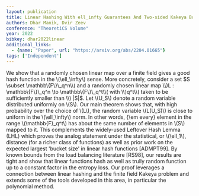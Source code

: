 ```yaml
---
layout: publication
title: Linear Hashing With ell_infty Guarantees And Two-sided Kakeya Bounds
authors: Dhar Manik, Dvir Zeev
conference: "TheoretiCS Volume"
year: 2022
bibkey: dhar2022linear
additional_links:
  - {name: "Paper", url: "https://arxiv.org/abs/2204.01665"}
tags: ['Independent']
---
```

We show that a randomly chosen linear map over a finite field gives a good hash function in the \\(\ell_\infty\\) sense. More concretely, consider a set $S \subset \mathbb\{F\}\_q^n\\( and a randomly chosen linear map \\)L : \mathbb\{F\}\_q^n \to \mathbb\{F\}\_q^t\\( with \\)q^t\\( taken to be sufficiently smaller than \\) |S|$. Let \\(U_S\\) denote a random variable distributed uniformly on \\(S\\). Our main theorem shows that, with high probability over the choice of \\(L\\), the random variable \\(L(U_S)\\) is close to uniform in the \\(\ell_\infty\\) norm. In other words, \{\em every\} element in the range \\(\mathbb{F}_q^t\\) has about the same number of elements in \\(S\\) mapped to it. This complements the widely-used Leftover Hash Lemma (LHL) which proves the analog statement under the statistical, or \\(\ell_1\\), distance (for a richer class of functions) as well as prior work on the expected largest 'bucket size' in linear hash functions [ADMPT99]. By known bounds from the load balancing literature [RS98], our results are tight and show that linear functions hash as well as trully random function up to a constant factor in the entropy loss. Our proof leverages a connection between linear hashing and the finite field Kakeya problem and extends some of the tools developed in this area, in particular the polynomial method.
